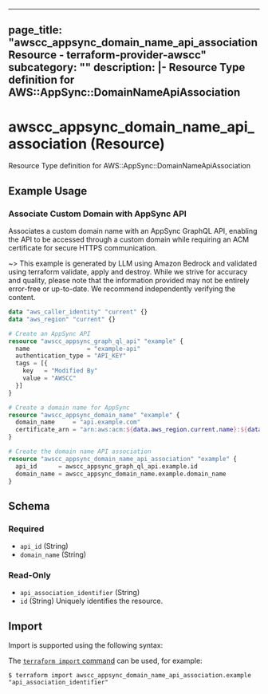
---
page_title: "awscc_appsync_domain_name_api_association Resource - terraform-provider-awscc"
subcategory: ""
description: |-
  Resource Type definition for AWS::AppSync::DomainNameApiAssociation
---

# awscc_appsync_domain_name_api_association (Resource)

Resource Type definition for AWS::AppSync::DomainNameApiAssociation

## Example Usage

### Associate Custom Domain with AppSync API

Associates a custom domain name with an AppSync GraphQL API, enabling the API to be accessed through a custom domain while requiring an ACM certificate for secure HTTPS communication.

~> This example is generated by LLM using Amazon Bedrock and validated using terraform validate, apply and destroy. While we strive for accuracy and quality, please note that the information provided may not be entirely error-free or up-to-date. We recommend independently verifying the content.

```terraform
data "aws_caller_identity" "current" {}
data "aws_region" "current" {}

# Create an AppSync API
resource "awscc_appsync_graph_ql_api" "example" {
  name                = "example-api"
  authentication_type = "API_KEY"
  tags = [{
    key   = "Modified By"
    value = "AWSCC"
  }]
}

# Create a domain name for AppSync
resource "awscc_appsync_domain_name" "example" {
  domain_name     = "api.example.com"
  certificate_arn = "arn:aws:acm:${data.aws_region.current.name}:${data.aws_caller_identity.current.account_id}:certificate/example-certificate"
}

# Create the domain name API association
resource "awscc_appsync_domain_name_api_association" "example" {
  api_id      = awscc_appsync_graph_ql_api.example.id
  domain_name = awscc_appsync_domain_name.example.domain_name
}
```

<!-- schema generated by tfplugindocs -->
## Schema

### Required

- `api_id` (String)
- `domain_name` (String)

### Read-Only

- `api_association_identifier` (String)
- `id` (String) Uniquely identifies the resource.

## Import

Import is supported using the following syntax:

The [`terraform import` command](https://developer.hashicorp.com/terraform/cli/commands/import) can be used, for example:

```shell
$ terraform import awscc_appsync_domain_name_api_association.example "api_association_identifier"
```

